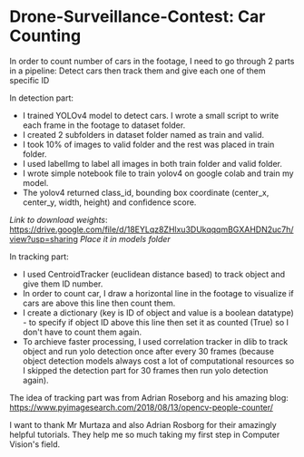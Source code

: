 # Drone-Surveillance-Contest: Car Counting

In order to count number of cars in the footage, I need to go through 2 parts in a pipeline: Detect cars then track them and give each one of them specific ID

In detection part:

- I trained YOLOv4 model to detect cars. I wrote a small script to write each frame in the footage to dataset folder.
- I created 2 subfolders in dataset folder named as train and valid.
- I took 10% of images to valid folder and the rest was placed in train folder.
- I used labelImg to label all images in both train folder and valid folder.
- I wrote simple notebook file to train yolov4 on google colab and train my model.
- The yolov4 returned class_id, bounding box coordinate (center_x, center_y, width, height) and confidence score.

*Link to download weights*: https://drive.google.com/file/d/18EYLqz8ZHlxu3DUkqqqmBGXAHDN2uc7h/view?usp=sharing
*Place it in models folder*

In tracking part:
- I used CentroidTracker (euclidean distance based) to track object and give them ID number. 
- In order to count car, I draw a horizontal line in the footage to visualize if cars are above this line then count them. 
- I create a dictionary (key is ID of object and value is a boolean datatype) - to specify if object ID above this line then set it as counted (True) so I don't have to count them again.
- To archieve faster processing, I used correlation tracker in dlib to track object and run yolo detection once after every 30 frames (because object detection models always cost a lot of computational resources so I skipped the detection part for 30 frames then run yolo detection again).

The idea of tracking part was from Adrian Roseborg and his amazing blog: https://www.pyimagesearch.com/2018/08/13/opencv-people-counter/

I want to thank Mr Murtaza and also Adrian Rosborg for their amazingly helpful tutorials. They help me so much taking my first step in Computer Vision's field.
